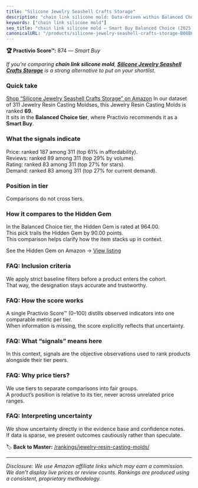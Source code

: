 ```yaml
---
title: "Silicone Jewelry Seashell Crafts Storage"
description: "chain link silicone mold: Data-driven within Balanced Choice ranking using the Practivio Score™. Positioned by quality, value, demand, findability, momentum."
keywords: ["chain link silicone mold"]
seo_title: "chain link silicone mold — Smart Buy Balanced Choice (2025)"
canonicalURL: "/products/silicone-jewelry-seashell-crafts-storage-B08BL42DRP/"
---
```


**🏆 Practivio Score™:** 874 — _Smart Buy_


*If you're comparing **chain link silicone mold**, **[Silicone Jewelry Seashell Crafts Storage](https://www.amazon.com/dp/B08BL42DRP?tag=practivio-20)** is a strong alternative to put on your shortlist.*
### Quick take
[Shop “Silicone Jewelry Seashell Crafts Storage” on Amazon](https://www.amazon.com/dp/B08BL42DRP?tag=practivio-20)
In our dataset of 311 Jewelry Resin Casting Moldses, this Jewelry Resin Casting Molds is ranked **69**.  
It sits in the **Balanced Choice tier**, where Practivio recommends it as a **Smart Buy**.

### What the signals indicate
Price: ranked 187 among 311 (top 61% in affordability).  
Reviews: ranked 89 among 311 (top 29% by volume).  
Rating: ranked 83 among 311 (top 27% for stars).  
Demand: ranked 83 among 311 (top 27% for current demand).

### Position in tier
Comparisons do not cross tiers.

### How it compares to the Hidden Gem
In the Balanced Choice tier, the Hidden Gem is rated at 964.00.  
This pick trails the Hidden Gem by 90.00 points.  
This comparison helps clarify how the item stacks up in context.  

See the Hidden Gem on Amazon → [View listing](https://www.amazon.com/dp/B08L7PP8F9?tag=practivio-20)

### FAQ: Inclusion criteria
We apply strict baseline filters before a product enters the cohort.  
That way, the designation stays accurate and trustworthy.

### FAQ: How the score works
A single Practivio Score™ (0–100) distills observed indicators into one comparable metric per tier.  
When information is missing, the score explicitly reflects that uncertainty.

### FAQ: What “signals” means here
In this context, signals are the objective observations used to rank products alongside their tier peers.

### FAQ: Why price tiers?
We use tiers to separate comparisons into fair groups.  
A product’s position is relative to its tier, never across unrelated price ranges.

### FAQ: Interpreting uncertainty
We show uncertainty directly in the evidence base and confidence notes.  
If data is sparse, we present outcomes cautiously rather than speculate.


🏷️ **Back to Master:** [/rankings/jewelry-resin-casting-molds/](/rankings/jewelry-resin-casting-molds/)

---
_Disclosure: We use Amazon affiliate links which may earn a commission. We don’t display live prices or review counts. Rankings are produced using a consistent, proprietary methodology._
